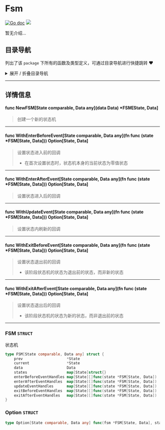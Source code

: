 # Fsm

[![Go doc](https://img.shields.io/badge/go.dev-reference-brightgreen?logo=go&logoColor=white&style=flat)](https://pkg.go.dev/github.com/kercylan98/minotaur)
![](https://img.shields.io/badge/Email-kercylan@gmail.com-green.svg?style=flat)

暂无介绍...


## 目录导航
列出了该 `package` 下所有的函数及类型定义，可通过目录导航进行快捷跳转 ❤️
<details>
<summary>展开 / 折叠目录导航</summary>


> 包级函数定义

|函数名称|描述
|:--|:--
|[NewFSM](#NewFSM)|创建一个新的状态机
|[WithEnterBeforeEvent](#WithEnterBeforeEvent)|设置状态进入前的回调
|[WithEnterAfterEvent](#WithEnterAfterEvent)|设置状态进入后的回调
|[WithUpdateEvent](#WithUpdateEvent)|设置状态内刷新的回调
|[WithExitBeforeEvent](#WithExitBeforeEvent)|设置状态退出前的回调
|[WithExitAfterEvent](#WithExitAfterEvent)|设置状态退出后的回调


> 类型定义

|类型|名称|描述
|:--|:--|:--
|`STRUCT`|[FSM](#struct_FSM)|状态机
|`STRUCT`|[Option](#struct_Option)|暂无描述...

</details>


***
## 详情信息
#### func NewFSM\[State comparable, Data any\](data Data) *FSM[State, Data]
<span id="NewFSM"></span>
> 创建一个新的状态机

***
#### func WithEnterBeforeEvent\[State comparable, Data any\](fn func (state *FSM[State, Data])) Option[State, Data]
<span id="WithEnterBeforeEvent"></span>
> 设置状态进入前的回调
>   - 在首次设置状态时，状态机本身的当前状态为零值状态

***
#### func WithEnterAfterEvent\[State comparable, Data any\](fn func (state *FSM[State, Data])) Option[State, Data]
<span id="WithEnterAfterEvent"></span>
> 设置状态进入后的回调

***
#### func WithUpdateEvent\[State comparable, Data any\](fn func (state *FSM[State, Data])) Option[State, Data]
<span id="WithUpdateEvent"></span>
> 设置状态内刷新的回调

***
#### func WithExitBeforeEvent\[State comparable, Data any\](fn func (state *FSM[State, Data])) Option[State, Data]
<span id="WithExitBeforeEvent"></span>
> 设置状态退出前的回调
>   - 该阶段状态机的状态为退出前的状态，而非新的状态

***
#### func WithExitAfterEvent\[State comparable, Data any\](fn func (state *FSM[State, Data])) Option[State, Data]
<span id="WithExitAfterEvent"></span>
> 设置状态退出后的回调
>   - 该阶段状态机的状态为新的状态，而非退出前的状态

***
<span id="struct_FSM"></span>
### FSM `STRUCT`
状态机
```go
type FSM[State comparable, Data any] struct {
	prev                    *State
	current                 *State
	data                    Data
	states                  map[State]struct{}
	enterBeforeEventHandles map[State][]func(state *FSM[State, Data])
	enterAfterEventHandles  map[State][]func(state *FSM[State, Data])
	updateEventHandles      map[State][]func(state *FSM[State, Data])
	exitBeforeEventHandles  map[State][]func(state *FSM[State, Data])
	exitAfterEventHandles   map[State][]func(state *FSM[State, Data])
}
```
<span id="struct_Option"></span>
### Option `STRUCT`

```go
type Option[State comparable, Data any] func(fsm *FSM[State, Data], state State)
```
